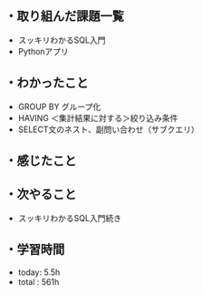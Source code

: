 ## ・取り組んだ課題一覧
- スッキリわかるSQL入門
- Pythonアプリ


## ・わかったこと
- GROUP BY グループ化
- HAVING  ＜集計結果に対する＞絞り込み条件
- SELECT文のネスト、副問い合わせ（サブクエリ）


## ・感じたこと


## ・次やること
- スッキリわかるSQL入門続き

## ・学習時間
- today:  5.5h
- total  : 561h






